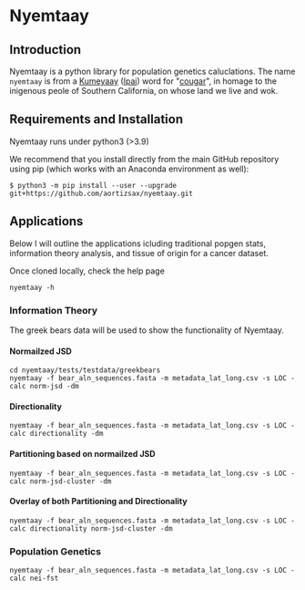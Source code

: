 # Nyemtaay

## Introduction

Nyemtaay is a python library for population genetics caluclations. 
The name ``nyemtaay`` is from a [Kumeyaay](https://en.wikipedia.org/wiki/Kumeyaay_language) ([Ipai](https://en.wikipedia.org/wiki/Ipai_language)) word for "[cougar](https://livingdictionaries.app/iipay-aa/entry/TF63My3zWPXP1qElSHcH)", in homage to the inigenous peole of Southern California, on whose land we live and wok. 

## Requirements and Installation
Nyemtaay runs under python3 (>3.9) 

We recommend that you install directly from the main GitHub repository using pip (which works with an Anaconda environment as well):

```
$ python3 -m pip install --user --upgrade git+https://github.com/aortizsax/nyemtaay.git
```

## Applications

Below I will outline the applications icluding traditional popgen stats, information theory analysis, and tissue of origin for a cancer dataset. 

Once cloned locally, check the help page

```
nyemtaay -h
```

### Information Theory   

The greek bears data will be used to show the functionality of Nyemtaay. 

#### Normailzed JSD
```
cd nyemtaay/tests/testdata/greekbears
nyemtaay -f bear_aln_sequences.fasta -m metadata_lat_long.csv -s LOC -calc norm-jsd -dm
```

#### Directionality 
```
nyemtaay -f bear_aln_sequences.fasta -m metadata_lat_long.csv -s LOC -calc directionality -dm
```

#### Partitioning based on normailzed JSD
```
nyemtaay -f bear_aln_sequences.fasta -m metadata_lat_long.csv -s LOC -calc norm-jsd-cluster -dm
```

#### Overlay of both Partitioning and Directionality  
```
nyemtaay -f bear_aln_sequences.fasta -m metadata_lat_long.csv -s LOC -calc directionality norm-jsd-cluster -dm
```


### Population Genetics

```
nyemtaay -f bear_aln_sequences.fasta -m metadata_lat_long.csv -s LOC -calc nei-fst
```
